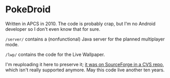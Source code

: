 # PokeDroid

Written in APCS in 2010. The code is probably crap, but I'm no Android developer so I don't even know that for sure.

`/server/` contains a (nonfunctional) Java server for the planned multiplayer mode.

`/lwp/` contains the code for the Live Wallpaper.

I'm reuploading it here to preserve it; [it was on SourceForge in a CVS repo](https://sourceforge.net/projects/pokedroid/), which isn't really supported anymore. May this code live another ten years.
